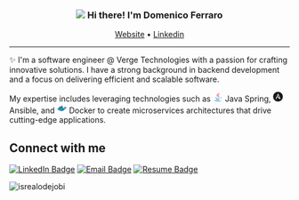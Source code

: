 <!-- Heading -->
<h3 align="center"><img src = "https://raw.githubusercontent.com/MartinHeinz/MartinHeinz/master/wave.gif" width = 30px> Hi there! I'm Domenico Ferraro</h3>

<!-- Profile Views 

<p align="left"> <img src="https://komarev.com/ghpvc/?username=domferr&label=Profile%20views&color=0e75b6&style=flat" alt="isrealodejobi" />
</p> -->

<p align="center">
  <a href="https://www.ferrarodomenico.com">Website</a> •
  <a href="https://www.linkedin.com/in/domferr/">Linkedin</a>
</p>

 <!-- About section -->

---
✨ I'm a software engineer @ Verge Technologies with a passion for crafting innovative solutions. I have a strong background in backend development and a focus on delivering efficient and scalable software. 

My expertise includes leveraging technologies such as <img src="https://raw.githubusercontent.com/devicons/devicon/master/icons/java/java-original.svg" alt="java" width="18" height="18"/> Java Spring, <img src="https://raw.githubusercontent.com/devicons/devicon/master/icons/ansible/ansible-original.svg" alt="ansible" width="18" height="18"/> Ansible, and <img src="https://raw.githubusercontent.com/devicons/devicon/master/icons/docker/docker-original.svg" alt="docker" width="18" height="18"/> Docker to create microservices architectures that drive cutting-edge applications.

<!-- Conecct section -->

<h2>Connect with me </h3>
    <p>
        <a href="https://linkedin.com/in/domferr"><img src="https://img.shields.io/badge/Domenico%20Ferraro%20-0A66C2?style=modern&amp;labelColor=0A66C2&amp;logo=LinkedIn&amp;link=https://linkedin.com/in/domferr" alt="LinkedIn Badge"></a> 
       <a href="mailto:ferraro.domenico125@gmail.com"><img src="https://img.shields.io/badge/Drop%20Email-white?style=modern&amp;labelColor=white&amp;logo=Gmail&amp;link=mailto:ferraro.domenico125@gmail.co" alt="Email Badge"></a>
<a href="https://ferrarodomenico.com/Domenico_Ferraro_Resume.pdf"><img src="https://img.shields.io/badge/Download%20CV-red?style=modern&amp;labelColor=red&amp;logo=Read.cv&amp;link=https://ferrarodomenico.com/Domenico_Ferraro_Resume.pdf" alt="Resume Badge"></a>
   </p>

<!-- Profile Views -->

<p align="left"> <img src="https://komarev.com/ghpvc/?username=domferr&label=Profile%20views&color=0e75b6&style=flat" alt="isrealodejobi" />
</p>
